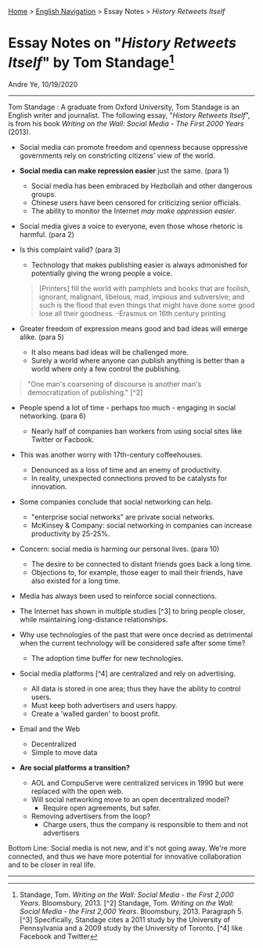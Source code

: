 [Home](https://andre-ye.github.io) > [English Navigation](https://andre-ye.github.io/english/english_navigation) > Essay Notes > *History Retweets Itself*

# Essay Notes on "*History Retweets Itself*" by Tom Standage[^1]
Andre Ye, 10/19/2020

---

Tom Standage
: A graduate from Oxford University, Tom Standage is an English writer and journalist. The following essay, "*History Retweets Itself*", is from his book  *Writing on the Wall: Social Media - The First 2000 Years* (2013).


- Social media can promote freedom and openness because oppressive governments rely on constricting citizens' view of the world.
- **Social media can make repression easier** just the same. (para 1)
  - Social media has been embraced by Hezbollah and other dangerous groups.
  - Chinese users have been censored for criticizing senior officials.
  - The ability to monitor the Internet *may make oppression easier*.
- Social media gives a voice to everyone, even those whose rhetoric is harmful. (para 2)
- Is this complaint valid? (para 3)
  - Technology that makes publishing easier is always admonished for potentially giving the wrong people a voice.
  > [Printers] fill the world with pamphlets and books that are foolish, ignorant, malignant, libelous, mad, impious and subversive; and such is the flood that even things that might have done some good lose all their goodness. -Erasmus on 16th century printing



- Greater freedom of expression means good and bad ideas will emerge alike. (para 5)
  - It also means bad ideas will be challenged more.
  - Surely a world where anyone can publish anything is better than a world where only a few control the publishing.
> "One man's coarsening of discourse is another man's democratization of publishing." [^2]



- People spend a lot of time - perhaps too much - engaging in social networking. (para 6)
  - Nearly half of companies ban workers from using social sites like Twitter or Facbook.
- This was another worry with 17th-century coffeehouses.
  - Denounced as a loss of time and an enemy of productivity.
  - In reality, unexpected connections proved to be catalysts for innovation.
- Some companies conclude that social networking can help.
  - "enterprise social networks" are private social networks.
  - McKinsey & Company: social networking in companies can increase productivity by 25-25%.



- Concern: social media is harming our personal lives. (para 10)
  - The desire to be connected to distant friends goes back a long time. 
  - Objections to, for example, those eager to mail their friends, have also existed for a long time.


- Media has always been used to reinforce social connections.
- The Internet has shown in multiple studies [^3] to bring people closer, while maintaining long-distance relationships.
- Why use technologies of the past that were once decried as detrimental when the current technology will be considered safe after some time?
  - The adoption time buffer for new technologies.


- Social media platforms [^4] are centralized and rely on advertising.
  - All data is stored in one area; thus they have the ability to control users.
  - Must keep both advertisers and users happy.
  - Create a 'walled garden' to boost profit.
- Email and the Web
  - Decentralized
  - Simple to move data
- **Are social platforms a transition?**
  - AOL and CompuServe were centralized services in 1990 but were replaced with the open web.
  - Will social networking move to an open decentralized model?
    - Require open agreements, but safer.
  - Removing advertisers from the loop?
    - Charge users, thus the company is responsible to them and not advertisers


Bottom Line: Social media is not new, and it's not going away. We're more connected, and thus we have more potential for innovative collaboration and to be closer in real life.


---
[^1]: Standage, Tom. *Writing on the Wall: Social Media - the First 2,000 Years*. Bloomsbury, 2013. 
[^2] Standage, Tom. *Writing on the Wall: Social Media - the First 2,000 Years*. Bloomsbury, 2013. Paragraph 5.
[^3] Specifically, Standage cites a 2011 study by the University of Pennsylvania and a 2009 study by the University of Toronto.
[^4] like Facebook and Twitter
